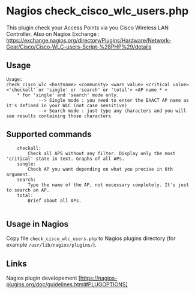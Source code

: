 # Nagios check_cisco_wlc_users.php

This plugin check your Access Points via you Cisco Wireless LAN Controller.
Also on Nagios Exchange : https://exchange.nagios.org/directory/Plugins/Hardware/Network-Gear/Cisco/Cisco-WLC-users-Script-%28PHP%29/details

## Usage
```
Usage:
check_cisco_wlc <hostname> <community> <warn value> <critical value> <'checkall' or 'single' or 'search' or 'total'> <AP name * >
	* for 'single' and 'search' mode only.
			--> Single mode : you need to enter the EXACT AP name as it's defined in your WLC (not case sensitive)
			--> Search mode : just type any characters and you will see results containing those characters
```

## Supported commands 
```
	checkall:
		Check all APS without any filter. Display only the most 'critical' state in text. Graphs of all APs.
	single:
		Check AP you want depending on what you precise in 6th argument.
	search:
		Type the name of the AP, not necessary completely. It's just to search an AP.
	total:
		Brief about all APs.
				   
```

## Usage in Nagios

Copy file `check_cisco_wlc_users.php` to Nagios plugins directory (for example `/usr/lib/nagios/plugins/`).

## Links

Nagios plugin developement [https://nagios-plugins.org/doc/guidelines.html#PLUGOPTIONS]
